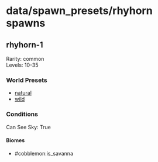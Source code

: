 # data/spawn_presets/rhyhorn spawns  
  
## rhyhorn-1  
Rarity: common  
Levels: 10-35  
  
### World Presets  
* [natural](/data/world_presets/natural.md)  
* [wild](/data/world_presets/wild.md)  
  
### Conditions  
Can See Sky: True  
  
#### Biomes  
  * #cobblemon:is_savanna
  
